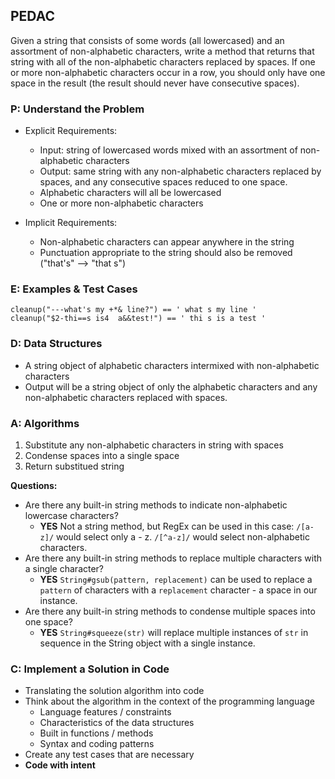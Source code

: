 ## PEDAC

Given a string that consists of some words (all lowercased) and an assortment of non-alphabetic characters, write a method that returns that string with all of the non-alphabetic characters replaced by spaces. If one or more non-alphabetic characters occur in a row, you should only have one space in the result (the result should never have consecutive spaces).

### P: Understand the Problem

- Explicit Requirements:
  - Input: string of lowercased words mixed with an assortment of non-alphabetic characters
  - Output: same string with any non-alphabetic characters replaced by spaces, and any consecutive spaces reduced to one space.
  - Alphabetic characters will all be lowercased
  - One or more non-alphabetic characters

- Implicit Requirements:
  - Non-alphabetic characters can appear anywhere in the string
  - Punctuation appropriate to the string should also be removed ("that's" --> "that s")

### E: Examples & Test Cases

    cleanup("---what's my +*& line?") == ' what s my line '
    cleanup("$2-thi==s is4  a&&test!") == ' thi s is a test '

### D: Data Structures

- A string object of alphabetic characters intermixed with non-alphabetic characters
- Output will be a string object of only the alphabetic characters and any non-alphabetic characters replaced with spaces.

### A: Algorithms

1. Substitute any non-alphabetic characters in string with spaces
2. Condense spaces into a single space
3. Return substitued string

**Questions:**
- Are there any built-in string methods to indicate non-alphabetic lowercase characters?
  - **YES** Not a string method, but RegEx can be used in this case: `/[a-z]/` would select only a - z. `/[^a-z]/` would select non-alphabetic characters.
- Are there any built-in string methods to replace multiple characters with a single character?
  - **YES** `String#gsub(pattern, replacement)` can be used to replace a `pattern` of characters with a `replacement` character - a space in our instance.
- Are there any built-in string methods to condense multiple spaces into one space?
  - **YES** `String#squeeze(str)` will replace multiple instances of `str` in sequence in the String object with a single instance.

### C: Implement a Solution in Code

- Translating the solution algorithm into code
- Think about the algorithm in the context of the programming language
  - Language features / constraints
  - Characteristics of the data structures
  - Built in functions / methods
  - Syntax and coding patterns
- Create any test cases that are necessary
- **Code with intent**